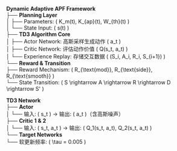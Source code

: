 **Dynamic Adaptive APF Framework**  
├── **Planning Layer**  
│    ├── Parameters: \( K_m(t), K_{ap}(t), W_{th}(t) \)  
│    └── State Input: \( s(t) \)  
├── **TD3 Algorithm Core**  
│    ├── Actor Network: 高斯采样生成动作 \( a_t \)  
│    ├── Critic Network: 评估动作价值 \( Q(s_t, a_t) \)  
│    └── Experience Replay: 存储交互数据 \( (S_i, A_i, R_i, S_{i+1}) \)  
└── **Reward & Transition**  
     ├── Reward Mechanism: \( R_{\text{mod}}, R_{\text{side}}, R_{\text{smooth}} \)  
     └── State Transition: \( S \rightarrow A \rightarrow R \rightarrow D \rightarrow S' \)  

**TD3 Network**  
├── **Actor**  
│    └── 输入: \( s_t \) → 输出: \( a_t \)（含高斯噪声）  
├── **Critic 1 & 2**  
│    └── 输入: \( s_t, a_t \) → 输出: \( Q_1(s_t, a_t), Q_2(s_t, a_t) \)  
└── **Target Networks**  
     └── 软更新频率: \( \tau = 0.005 \)  